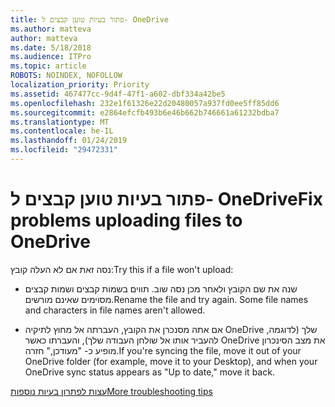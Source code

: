 ```yaml
---
title: פתור בעיות טוען קבצים ל- OneDrive
ms.author: matteva
author: matteva
ms.date: 5/18/2018
ms.audience: ITPro
ms.topic: article
ROBOTS: NOINDEX, NOFOLLOW
localization_priority: Priority
ms.assetid: 467477cc-9d4f-47f1-a602-dbf334a42be5
ms.openlocfilehash: 232e1f61326e22d20480057a937fd0ee5ff85dd6
ms.sourcegitcommit: e2864efcfb493b6e46b662b746661a61232bdba7
ms.translationtype: MT
ms.contentlocale: he-IL
ms.lasthandoff: 01/24/2019
ms.locfileid: "29472331"
---
```

# <a name="fix-problems-uploading-files-to-onedrive"></a><span data-ttu-id="8fe03-102">פתור בעיות טוען קבצים ל- OneDrive</span><span class="sxs-lookup"><span data-stu-id="8fe03-102">Fix problems uploading files to OneDrive</span></span>

<span data-ttu-id="8fe03-103">נסה זאת אם לא העלה קובץ:</span><span class="sxs-lookup"><span data-stu-id="8fe03-103">Try this if a file won't upload:</span></span>
  
- <span data-ttu-id="8fe03-p101">שנה את שם הקובץ ולאחר מכן נסה שוב. תווים בשמות קבצים ושמות קבצים מסוימים שאינם מורשים.</span><span class="sxs-lookup"><span data-stu-id="8fe03-p101">Rename the file and try again. Some file names and characters in file names aren't allowed.</span></span> 
    
- <span data-ttu-id="8fe03-106">אם אתה מסנכרן את הקובץ, העברתה אל מחוץ לתיקיה OneDrive שלך (לדוגמה, להעביר אותו אל שולחן העבודה שלך), והעברתו כאשר OneDrive את מצב הסינכרון מופיע כ- "מעודכן," חזרה.</span><span class="sxs-lookup"><span data-stu-id="8fe03-106">If you're syncing the file, move it out of your OneDrive folder (for example, move it to your Desktop), and when your OneDrive sync status appears as "Up to date," move it back.</span></span> 
    
[<span data-ttu-id="8fe03-107">עצות לפתרון בעיות נוספות</span><span class="sxs-lookup"><span data-stu-id="8fe03-107">More troubleshooting tips</span></span>](https://go.microsoft.com/fwlink/?linkid=873155)
  

